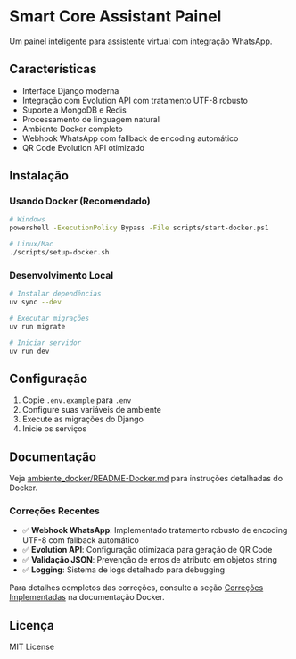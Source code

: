 # Smart Core Assistant Painel

Um painel inteligente para assistente virtual com integração WhatsApp.

## Características

- Interface Django moderna
- Integração com Evolution API com tratamento UTF-8 robusto
- Suporte a MongoDB e Redis
- Processamento de linguagem natural
- Ambiente Docker completo
- Webhook WhatsApp com fallback de encoding automático
- QR Code Evolution API otimizado

## Instalação

### Usando Docker (Recomendado)

```bash
# Windows
powershell -ExecutionPolicy Bypass -File scripts/start-docker.ps1

# Linux/Mac
./scripts/setup-docker.sh
```

### Desenvolvimento Local

```bash
# Instalar dependências
uv sync --dev

# Executar migrações
uv run migrate

# Iniciar servidor
uv run dev
```

## Configuração

1. Copie `.env.example` para `.env`
2. Configure suas variáveis de ambiente
3. Execute as migrações do Django
4. Inicie os serviços

## Documentação

Veja [ambiente_docker/README-Docker.md](ambiente_docker/README-Docker.md) para instruções detalhadas do Docker.

### Correções Recentes

- ✅ **Webhook WhatsApp**: Implementado tratamento robusto de encoding UTF-8 com fallback automático
- ✅ **Evolution API**: Configuração otimizada para geração de QR Code
- ✅ **Validação JSON**: Prevenção de erros de atributo em objetos string
- ✅ **Logging**: Sistema de logs detalhado para debugging

Para detalhes completos das correções, consulte a seção [Correções Implementadas](ambiente_docker/README-Docker.md#-correções-implementadas) na documentação Docker.

## Licença

MIT License
